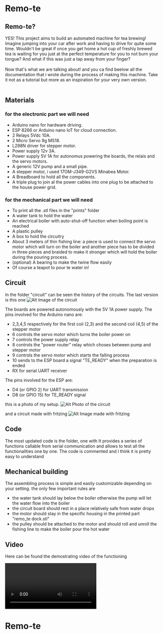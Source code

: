 # Remo-te


## Remo-te?
YES! This project aims to build an automated machine for tea brewing!<br>
Imagine jumping into your car after work and having to drive for quite some time. Wouldn't be great if once you get home a hot cup of freshly brewed tea is waiting for you just at the perfect temperature for you to not burn your tongue? And what if this was just a tap away from your finger?
<br>
<br>
Now that's what we are talking about! and you ca find beelow all the documentation that i wrote during the process of making this machine. Take it not as a tutorial but more as an inspiration for your very own version.<br>
<br>

## Materials
### for the electronic part we will need
- Arduino nano for hardware driving.
- ESP 8266 or Arduino nano IoT for cloud connection.
- 2 Relays 5Vdc 10A.
- 2 Micro Servo 9g MS18.
- L298N driver for stepper motor.
- Power supply 12v 3A.
- Power supply 5V 1A for autonomus powering the boards, the relais and the servo motors.
- A generic 12V pump and a small pipe.
- A stepper motor, i used 17OM-J349-G2VS Minabea Motor.
- A Breadboard to hold all the components.
- A triple plug to join al the power cables into one plug to be attached to the house power grid.

  
### for the mechanical part we will need
- To print all the .stl files in the "prints" folder
- A water tank to hold the water
- An electrical boiler with auto-shut-off function when boiling point is reached
- A plastic pulley
- A box to hold the circuitry
- About 3 meters of thin fishing line: a piece is used to connect the servo motor which will turn on the boiler and another piece has to be divided in three pieces and braided to make it stronger which will hold the boiler during the pouring process.
- (optional) A bearing to make the twine flow easily
- Of course a teapot to pour te water in!

## Circuit
In the folder "circuit" can be seen the history of the circuits. The last version is this one
![Alt Image of the circuit](circuit_Remo_te_v11_esp_nano.png)


The boards are powered autonomously with the 5V 1A power supply.
The pins involved for the Arduino nano are:
- 2,3,4,5 respectively for the first coil (2,3) and the second coil (4,5) of the stepper motor
- 6 controls the servo motor which turns the boiler power on
- 7 controls the power supply relay
- 8 controls the "power router" relay which choses between pump and stepper motor 
- 9 controls the servo motor which starts the falling process
- 10 sends to the ESP board a signal "TE_READY" when the preparation is ended
- RX for serial UART receiver

The pins involved for the ESP are:
- D4 (or GPIO 2) for UART transmission
- D8 (or GPIO 15) for TE_READY signal

this is a photo of my setup.
![Alt Photo of the circuit](circuit.jpg)

and a circuit made with fritzing
![Alt Image made with fritzing]()

## Code
The most updated code is the folder, one with 
It provides a series of functions callable from serial communication and allows to test all the functionalities one by one. The code is commented and i think it is pretty easy to understand


## Mechanical building
The assembling process is simple and easily customizable depending on your setting. the only few important rules are 
- the water tank should lay below the boiler otherwise the pump will let the water flow into the boiler
- the circuit board should rest in a place relatively safe from water drops
- the motor should stay in the specific housing in the printed part "remo_te dock.stl"
- the pulley should be attached to the motor and should roll and unroll the fishing line to make the boiler pour the hot water



## Video
Here can be found the demostrating video of the functioning

![Alt Image made with fritzing](video_version_3.mp4)



# Remo-te

